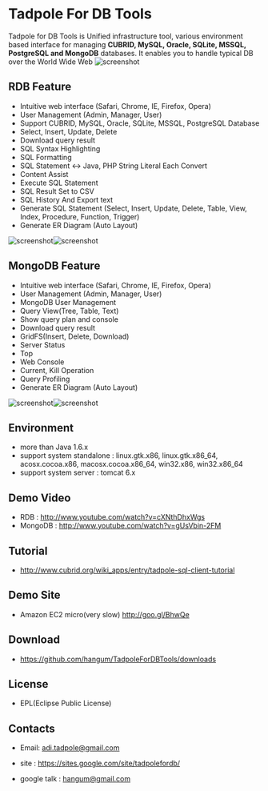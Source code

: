 Tadpole For DB Tools
==
Tadpole for DB Tools is Unified infrastructure tool, various environment based interface for managing <b>CUBRID, MySQL, Oracle, SQLite, MSSQL, PostgreSQL and MongoDB</b> databases. 
It enables you to handle typical DB over the World Wide Web
![screenshot](https://sites.google.com/site/tadpolefordb/_/rsrc/1344090383946/home/TadpoleForDBToolsArch.png?height=359&width=420)

RDB Feature
-
* Intuitive web interface (Safari, Chrome, IE, Firefox, Opera)
* User Management (Admin, Manager, User)
* Support CUBRID, MySQL, Oracle, SQLite, MSSQL, PostgreSQL Database
* Select, Insert, Update, Delete
* Download query result 
* SQL Syntax Highlighting
* SQL Formatting
* SQL Statement <-> Java, PHP String Literal Each Convert
* Content Assist
* Execute SQL Statement
* SQL Result Set to CSV
* SQL History And Export text
* Generate SQL Statement (Select, Insert, Update, Delete, Table, View, Index, Procedure, Function, Trigger)
* Generate ER Diagram (Auto Layout)

![screenshot](https://sites.google.com/site/tadpolefordb/_/rsrc/1330247183579/home/tadpole-erd.png?height=400&width=365)![screenshot](https://sites.google.com/site/tadpolefordb/_/rsrc/1333501091536/home/tadpole-screen-sql.png?height=400&width=349)

MongoDB Feature
-
* Intuitive web interface (Safari, Chrome, IE, Firefox, Opera)
* User Management (Admin, Manager, User)
* MongoDB User Management
* Query View(Tree, Table, Text) 
* Show query plan and console
* Download query result 
* GridFS(Insert, Delete, Download) 
* Server Status
* Top
* Web Console
* Current, Kill Operation
* Query Profiling
* Generate ER Diagram (Auto Layout)

![screenshot](https://sites.google.com/site/tadpolefordb/_/rsrc/1340699960549/home/mongodbAllCollections.png?height=400&width=342)![screenshot](https://sites.google.com/site/tadpolefordb/_/rsrc/1340699986205/home/mongodb%20editor.png?height=328&width=400)

Environment
-
* more than Java 1.6.x
* support system standalone : linux.gtk.x86, linux.gtk.x86_64, acosx.cocoa.x86, macosx.cocoa.x86_64, win32.x86, win32.x86_64
* support system server : tomcat 6.x 

Demo Video
-
* RDB : http://www.youtube.com/watch?v=cXNthDhxWgs
* MongoDB : http://www.youtube.com/watch?v=gUsVbin-2FM

Tutorial
-
* http://www.cubrid.org/wiki_apps/entry/tadpole-sql-client-tutorial

Demo Site
-
* Amazon EC2 micro(very slow) http://goo.gl/BhwQe
 
Download
-
* https://github.com/hangum/TadpoleForDBTools/downloads
 
License
-
* EPL(Eclipse Public License)

Contacts
-
* Email: adi.tadpole@gmail.com
* site : https://sites.google.com/site/tadpolefordb/

* google talk : hangum@gmail.com